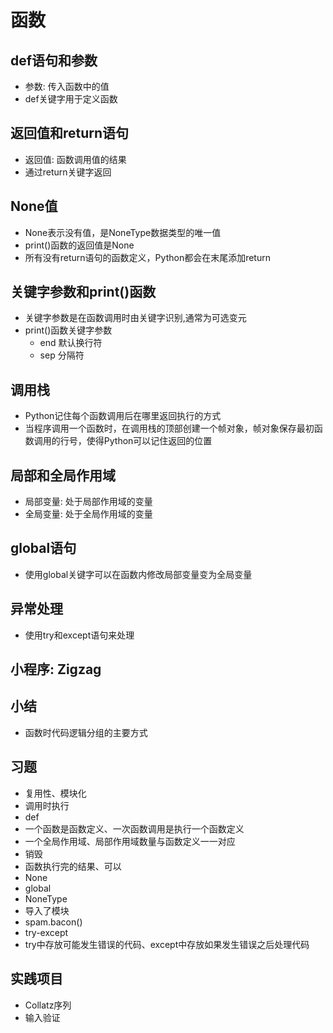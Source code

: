 # 函数
## def语句和参数
- 参数: 传入函数中的值
- def关键字用于定义函数
## 返回值和return语句
- 返回值: 函数调用值的结果
- 通过return关键字返回
## None值
- None表示没有值，是NoneType数据类型的唯一值
- print()函数的返回值是None
- 所有没有return语句的函数定义，Python都会在末尾添加return
## 关键字参数和print()函数
- 关键字参数是在函数调用时由关键字识别,通常为可选变元
- print()函数关键字参数
    - end 默认换行符
    - sep 分隔符
## 调用栈
- Python记住每个函数调用后在哪里返回执行的方式
- 当程序调用一个函数时，在调用栈的顶部创建一个帧对象，帧对象保存最初函数调用的行号，使得Python可以记住返回的位置
## 局部和全局作用域
- 局部变量: 处于局部作用域的变量
- 全局变量: 处于全局作用域的变量
## global语句
- 使用global关键字可以在函数内修改局部变量变为全局变量
## 异常处理
- 使用try和except语句来处理
## 小程序: Zigzag
## 小结
- 函数时代码逻辑分组的主要方式
## 习题
- 复用性、模块化
- 调用时执行
- def
- 一个函数是函数定义、一次函数调用是执行一个函数定义
- 一个全局作用域、局部作用域数量与函数定义一一对应
- 销毁
- 函数执行完的结果、可以
- None
- global
- NoneType
- 导入了模块
- spam.bacon()
- try-except
- try中存放可能发生错误的代码、except中存放如果发生错误之后处理代码
## 实践项目
- Collatz序列
- 输入验证